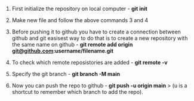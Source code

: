 1. First initialize the repository on local computer - **git init**

2. Make new file and follow the above commands 3 and 4 

3. Before pushing it to github you have to create a connection between github and git easisest way to do that is to create a new repository with the same name on github - **git remote add origin git@github.com:username/filename.git**

4. To check which remote reposistories are added - **git remote -v**

5. Specify the git branch - **git branch -M main**

6. Now you can push the repo to github - **git push -u origin main** > (u is a shortcut to remember which branch to add the repo).